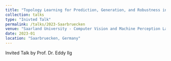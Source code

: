 ```yaml
---
title: "Topology Learning for Prediction, Generation, and Robustness in Neural Architecture Search"
collection: talks
type: "Inivted Talk"
permalink: /talks/2023-Saarbruecken
venue: "Saarland University - Computer Vision and Machine Perception Lab"
date: 2023-01
location: "Saarbruecken, Germany"
---
```


Invited Talk by Prof. Dr. Eddy Ilg
